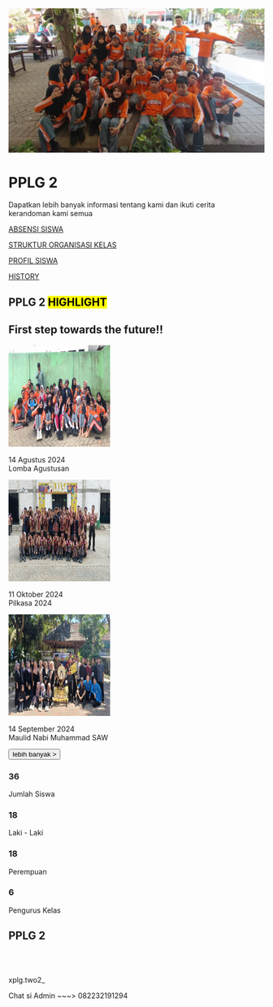 <html>
 <head>
  <title>
   PPLG 2
  </title>
  <link href="https://cdnjs.cloudflare.com/ajax/libs/font-awesome/5.15.3/css/all.min.css" rel="stylesheet"/>
  <link href="https://fonts.googleapis.com/css2?family=Roboto:wght@400;700&amp;display=swap" rel="stylesheet"/>
  <link rel="stylesheet" href="pplg2.css">
 </head>
 <body>
  <div class="header">
   <img src="FOTO/wwww.jpg"/>
   <div class="overlay">
    <h1>
     PPLG 2
    </h1>
    <p>
     Dapatkan lebih banyak informasi tentang kami dan ikuti cerita
     <br>
     kerandoman kami semua
    </p>
   </div>
  </div>
  <div class="menu">
   <a href="absensi.html" class="item">
    <i class="fas fa-calendar-check">
    </i>
    <p>
     ABSENSI SISWA
    </p>
</a>
   <a href="struktur.html" class="item">
    <i class="fas fa-users-cog">
    </i>
    <p>
     STRUKTUR ORGANISASI KELAS
    </p>
</a>
   <a href="profil.html" class="item">
    <i class="fas fa-user-graduate">
    </i>
    <p>
     PROFIL SISWA
    </p>
</a>
   <a href="history.html" class="item">
    <i class="fas fa-history">
    </i>
    <p>
     HISTORY
    </p>
</a>
  </div>
  <div class="highlight">
   <h2>
    PPLG 2 <mark>HIGHLIGHT</mark>
   </h2>
   <h2 class="kata2">
    First step towards the future!!
   </h2>
   <div class="kartu">
    <div class="card">
     <img height="200" src="FOTO/agustus.jpg" width="200"/>
     <p>
      14 Agustus 2024
      <br/>
      Lomba Agustusan
     </p>
    </div>
    <div class="card">
     <img alt="Group photo of students" height="200" src="FOTO/pilkasa.jpg" width="200"/>
     <p>
      11 Oktober 2024
      <br/>
      Pilkasa 2024
     </p>
    </div>
    <div class="card">
     <img alt="Students celebrating a religious event" height="200" src="FOTO/maulid.jpg" width="200"/>
     <p>
      14 September 2024
      <br/>
      Maulid Nabi Muhammad SAW
     </p>
    </div>
   </div>
  </div>
  <div class="lebih">
    <button>
     lebih banyak &gt;
    </button>
   </div>
  <div class="orang">
   <div class="org">
    <h3>
     36
    </h3>
    <p>
     Jumlah Siswa
    </p>
   </div>
   <div class="org">
    <h3>
     18
    </h3>
    <p>
     Laki - Laki
    </p>
   </div>
   <div class="org">
    <h3>
     18
    </h3>
    <p>
     Perempuan
    </p>
   </div>
   <div class="org">
    <h3>
     6
    </h3>
    <p>
     Pengurus Kelas
    </p>
   </div>
  </div>
  <div class="copyright">
   <h2>
    PPLG 2
   </h2>
   <br>
   <br>
   <div class="social">
    <p>
     <i class="fab fa-instagram">
     </i>
     xplg.two2_
    </p>
    <p>
     <i class="fab fa-whatsapp">
     </i>
     Chat si Admin ~~~> 082232191294
    </p>
   </div>
  </div>
 </body>
</html>
